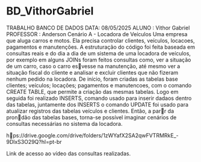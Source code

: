 # BD_VithorGabriel
TRABALHO BANCO DE DADOS DATA: 08/05/2025
ALUNO : Vithor Gabriel PROFESSOR : Anderson
Cenário A - Locadora de Veículos
Uma empresa que aluga carros e motos. Ela precisa controlar clientes,
veículos, locacoes, pagamentos e manutenções.
A estruturação do código foi feita baseada em consultas reais e do dia a
dia de um sistema de uma locadora de veículos, por exemplo em alguns
JOINs foram feitos consultas como, ver a situação de um carro, caso o
carro es􀆟vesse na manutenção, até mesmo ver a situação fiscal do cliente
e analisar e excluir clientes que não fizeram nenhum pedido na locadora.
De início, foram criadas as tabelas base clientes; veículos; locações;
pagamentos e manutencoes, com o comando CREATE TABLE, que permite
a criação das mesmas tabelas.
Logo em seguida foi realizado INSERTS, comando usado para inserir
dadaos dentro das tabelas, juntamente dos INSERTS o comando UPDATE
foi usado para atualizar registros das tabelas veículos e clientes.
Então, a par􀆟r da pron􀆟dão das tabelas bases, torna-se possível imaginar
cenários de consultas necessárias no sistema da locadora.

h􀆩ps://drive.google.com/drive/folders/1zWYafX2SA2qwFVTRMRkE_-
9DlxS3O29Q?hl=pt-br

Link de acesso ao vídeo das consultas realizadas.
